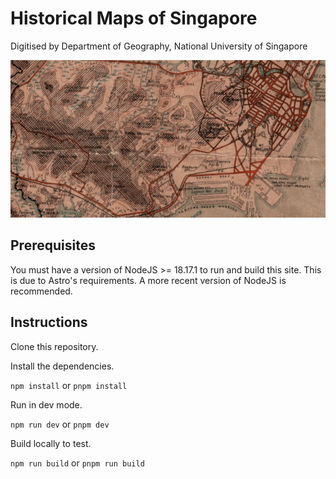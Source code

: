 # Historical Maps of Singapore

Digitised by Department of Geography, National University of Singapore

![a map of downtown Singapore from 1914](libmapsBanner.png)

## Prerequisites

You must have a version of NodeJS >= 18.17.1 to run and build this site. This is due to Astro's requirements. A more recent version of NodeJS is recommended.

## Instructions

Clone this repository.

Install the dependencies.

`npm install` or `pnpm install`

Run in dev mode.

`npm run dev` or `pnpm dev`

Build locally to test.

`npm run build` or `pnpm run build`
